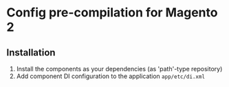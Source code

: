# Config pre-compilation for Magento 2

## Installation

1. Install the components as your dependencies (as 'path'-type repository)
2. Add component DI configuration to the application `app/etc/di.xml` 

